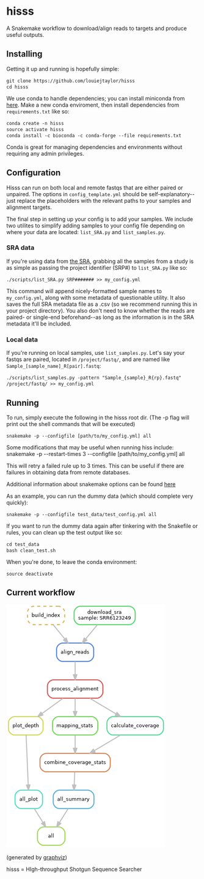 # hisss
A Snakemake workflow to download/align reads to targets and produce useful outputs.

## Installing

Getting it up and running is hopefully simple:

    git clone https://github.com/louiejtaylor/hisss
    cd hisss
    
We use conda to handle dependencies; you can install miniconda from [here](https://conda.io/miniconda.html). Make a new conda enviroment, then install dependencies from `requirements.txt` like so:
    
    conda create -n hisss
    source activate hisss
    conda install -c bioconda -c conda-forge --file requirements.txt 
    
Conda is great for managing dependencies and environments without requiring any admin privileges.

## Configuration

Hisss can run on both local and remote fastqs that are either paired or unpaired. The options in `config_template.yml` should be self-explanatory--just replace the placeholders with the relevant paths to your samples and alignment targets. 

The final step in setting up your config is to add your samples. We include two utilites to simplify adding samples to your config file depending on where your data are located: `list_SRA.py` and `list_samples.py`.

### SRA data

If you're using data from [the SRA](https://www.ncbi.nlm.nih.gov/sra), grabbing all the samples from a study is as simple as passing the project identifier (SRP#) to `list_SRA.py` like so:

    ./scripts/list_SRA.py SRP####### >> my_config.yml

This command will append nicely-formatted sample names to `my_config.yml`, along with some metadata of questionable utility. It also saves the full SRA metadata file as a .csv (so we recommend running this in your project directory). You also don't need to know whether the reads are paired- or single-end beforehand--as long as the information is in the SRA metadata it'll be included.

### Local data

If you're running on local samples, use `list_samples.py`. Let's say your fastqs are paired, located in `/project/fastq/`, and are named like `Sample_[sample_name]_R[pair].fastq`:

    ./scripts/list_samples.py -pattern "Sample_{sample}_R{rp}.fastq" /project/fastq/ >> my_config.yml

## Running

To run, simply execute the following in the hisss root dir. (The -p flag will print out the shell commands that will be executed)

    snakemake -p --configfile [path/to/my_config.yml] all

Some modifications that may be useful when running hiss include:
    snakemake -p  --restart-times 3 --configfile [path/to/my_config.yml] all

This will retry a failed rule up to 3 times. This can be useful if there are failures in obtaining data from remote databases.

Additional information about snakemake options can be found [here](http://snakemake.readthedocs.io/en/stable/executable.html)

As an example, you can run the dummy data (which should complete very quickly):

    snakemake -p --configfile test_data/test_config.yml all
    
If you want to run the dummy data again after tinkering with the Snakefile or rules, you can clean up the test output like so:

    cd test_data
    bash clean_test.sh

When you're done, to leave the conda environment:

    source deactivate

## Current workflow 

![directed acyclic graph of workflow](assets/dag.png)

(generated by [graphviz](https://www.graphviz.org/doc/info/lang.html))

hisss = HIgh-throughput Shotgun Sequence Searcher
